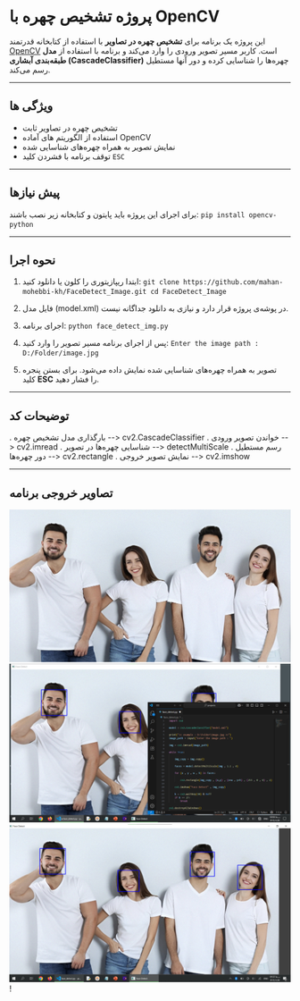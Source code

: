 # پروژه تشخیص چهره با OpenCV

این پروژه یک برنامه برای **تشخیص چهره در تصاویر** با استفاده از کتابخانه قدرتمند [OpenCV](/https://opencv.org) است.
کاربر مسیر تصویر ورودی را وارد می‌کند و برنامه با استفاده از **مدل طبقه‌بندی آبشاری (CascadeClassifier)** چهره‌ها را شناسایی کرده و دور آنها مستطیل رسم می‌کند.

- - - - - - - - - -

## ویژگی ها
- تشخیص چهره در تصاویر ثابت
- استفاده از الگوریتم های آماده OpenCV
- نمایش تصویر به همراه چهره‌های شناسایی شده
- توقف برنامه با فشردن کلید `ESC`

- - - - - - - - - -

## پیش‌ نیازها
برای اجرای این پروژه باید پایتون و کتابخانه زیر نصب باشند:
`pip install opencv-python`

- - - - - - - - - -

## نحوه اجرا
1. ابتدا ریپازیتوری را کلون یا دانلود کنید:
`git clone https://github.com/mahan-mohebbi-kh/FaceDetect_Image.git cd FaceDetect_Image`

2. فایل مدل (model.xml) در پوشه‌ی پروژه قرار دارد و نیازی به دانلود جداگانه نیست.

3. اجرای برنامه:
`python face_detect_img.py`

4. پس از اجرای برنامه مسیر تصویر را وارد کنید:
`Enter the image path : D:/Folder/image.jpg`

5. تصویر به همراه چهره‌های شناسایی شده نمایش داده می‌شود.
برای بستن پنجره کلید **ESC** را فشار دهید.

- - - - - - - - - -

## توضیحات کد
. بارگذاری مدل تشخیص چهره --> cv2.CascadeClassifier
. خواندن تصویر ورودی --> cv2.imread
. شناسایی چهره‌ها در تصویر --> detectMultiScale
. رسم مستطیل دور چهره‌ها --> cv2.rectangle
. نمایش تصویر خروجی --> cv2.imshow

- - - - - - - - - -

## تصاویر خروجی برنامه
![تصویر آزمایشی](test_image.jpg)
![تصویر خروجی 1](output_image1.png)
![تصویر خروجی 2](output_image2.png)
!
